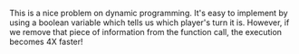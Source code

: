 This is a nice problem on dynamic programming. It's easy to implement by using a boolean variable which tells us which player's turn it is. However, if we remove that piece of information
from the function call, the execution becomes 4X faster! 

